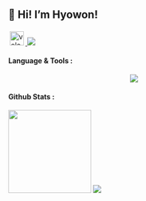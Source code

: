 ## 🌱 Hi! I’m Hyowon!

<div align="left">
<a href="https://velog.io/@ehyowon">
<img alt="velog" src="https://velog-readme-stats.vercel.app/api/badge?name=velog" style="height: 28px; padding: 3px; border-radius: 0;" />
</a>
<a href="https://www.linkedin.com/in/ehyowon-1a2491316/"/>
<img src="https://img.shields.io/badge/linkedin-%230077B5.svg?style=for-the-badge&logo=linkedin&logoColor=white"/>
</a>

#### Language & Tools :
<p align="center">
  <a href="https://skillicons.dev">
    <img src="https://skillicons.dev/icons?i=py,c,cpp,java,html,css,figma,markdown,js,react,django,spring,arduino" />
  </a>
</p>

#### Github Stats :
<img src="https://github-readme-stats.vercel.app/api?username=ehyowon&show_icons=true&hide_border=true" height="166px"/>
<img src="https://github-readme-stats.vercel.app/api/top-langs/?username=ehyowon&layout=compact" />

